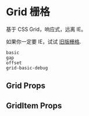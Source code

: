 # Grid 栅格

<!--single-column-->

基于 CSS Grid，响应式，远离 IE。

如果你一定要 IE，试试 [旧版栅格](n-legacy-grid).

```demo
basic
gap
offset
grid-basic-debug
```

## Grid Props

## GridItem Props
